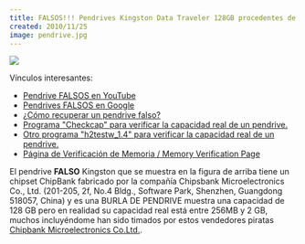 ```yaml
---
title: FALSOS!!! Pendrives Kingston Data Traveler 128GB procedentes de CHINA
created: 2010/11/25
image: pendrive.jpg
---
```


![](https://www.olafrv.com/wp-content/uploads/2010/11/black-264x300.jpg) 

Vínculos interesantes: 

  * [Pendrive FALSOS en YouTube](https://www.youtube.com/results?search_query=fake+pendrive+128+gb&aq=f)
  * [Pendrives FALSOS en Google](https://www.google.co.ve/search?hl=es&q=fake+pendrive+128gb&aq=f&aqi=&aql=&oq=&gs_rfai=)
  * [¿Cómo recuperar un pendrive falso?](https://new.taringa.net/posts/downloads/5607970/Recupera-Tu-Pendrive-Falso-Con-Gparted.html)
  * [Programa "Checkcap" para verificar la capacidad real de un pendrive.](https://blog.olafrv.com/wp-content/uploads/2010/11/checkcap.zip)
  * [Otro programa "h2testw_1.4" para verificar la capacidad real de un pendrive.](https://blog.olafrv.com/wp-content/uploads/2010/11/h2testw_1.4.zip)
  * [Página de Verificación de Memoria / Memory Verification Page](https://www.kingston.com/latam/verify/default.asp)


El pendrive **FALSO** Kingston que se muestra en la figura de arriba tiene un chipset ChipBank fabricado por la compañía Chipsbank Microelectronics Co., Ltd. (201-205, 2f, No.4 Bldg., Software Park, Shenzhen, Guangdong 518057, China) y es una BURLA DE PENDRIVE muestra una capacidad de 128 GB pero en realidad su capacidad real está entre 256MB y 2 GB, muchos incluyéndome han sido timados por estos vendedores piratas [Chipbank Microelectronics Co.Ltd.](https://maps.google.com/maps/ms?ie=UTF8&hl=en&msa=0&msid=109065400486071197339.000495ece6688dfb4d090&ll=22.551879,114.061432&spn=0.027744,0.036478&z=14&iwloc=000495ece9ff4ae64920c&source=embed).
